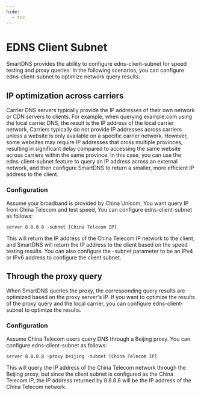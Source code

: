 ```yaml
---
hide:
  - toc
---
```


# EDNS Client Subnet

SmartDNS provides the ability to configure edns-client-subnet for speed testing and proxy queries. In the following scenarios, you can configure edns-client-subnet to optimize network query results:

## IP optimization across carriers

Carrier DNS servers typically provide the IP addresses of their own network or CDN servers to clients. For example, when querying example.com using the local carrier DNS, the result is the IP address of the local carrier network, Carriers typically do not provide IP addresses across carriers unless a website is only available on a specific carrier network. However, some websites may require IP addresses that cross multiple provinces, resulting in significant delay compared to accessing the same website across carriers within the same province. In this case, you can use the edns-client-subnet feature to query an IP address across an external network, and then configure SmartDNS to return a smaller, more efficient IP address to the client.

### Configuration

Assume your broadband is provided by China Unicom, You want query IP from China Telecom and test speed, You can configure edns-client-subnet as follows:

```shell
server 8.8.8.8 -subnet [China Telecom IP]  
```

This will return the IP address of the China Telecom IP network to the client, and SmartDNS will return the IP address to the client based on the speed testing results. You can also configure the -subnet parameter to be an IPv4 or IPv6 address to configure the client subnet.

## Through the proxy query

When SmartDNS queries the proxy, the corresponding query results are optimized based on the proxy server's IP. If you want to optimize the results of the proxy query and the local carrier, you can configure edns-client-subnet to optimize the results.

### Configuration

Assume China Telecom users query DNS through a Beijing proxy. You can configure edns-client-subnet as follows:

```shell
server 8.8.8.8 -proxy beijing -subnet [China Telecom IP]  
```

This will query the IP address of the China Telecom network through the Beijing proxy, but since the client subnet is configured as the China Telecom IP, the IP address returned by 8.8.8.8 will be the IP address of the China Telecom network.
